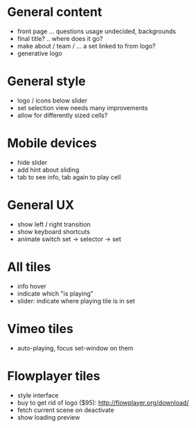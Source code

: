 General content
==========================
- front page ... questions usage undecided, backgrounds
- final title? .. where does it go?
- make about / team / ... a set linked to from logo?
- generative logo


General style
==========================
- logo / icons below slider
- set selection view needs many improvements
- allow for differently sized cells?


Mobile devices
==========================
- hide slider
- add hint about sliding
- tab to see info, tab again to play cell


General UX
==========================
- show left / right transition
- show keyboard shortcuts
- animate switch set -> selector -> set


All tiles
==========================
- info hover
- indicate which "is playing"
- slider: indicate where playing tile is in set


Vimeo tiles
==========================
- auto-playing, focus set-window on them


Flowplayer tiles
==========================
- style interface
- buy to get rid of logo ($95): http://flowplayer.org/download/
- fetch current scene on deactivate
- show loading preview
